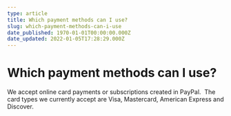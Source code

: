 ```yaml
---
type: article
title: Which payment methods can I use?
slug: which-payment-methods-can-i-use
date_published: 1970-01-01T00:00:00.000Z
date_updated: 2022-01-05T17:28:29.000Z
---
```


# Which payment methods can I use?

We accept online card payments or subscriptions created in PayPal.  The card types we currently accept are Visa, Mastercard, American Express and Discover.